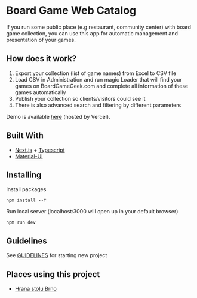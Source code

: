 # Board Game Web Catalog

If you run some public place (e.g restaurant, community center) with board game collection, you can use this app for automatic management and presentation of your games.

## How does it work?

1. Export your collection (list of game names) from Excel to CSV file
2. Load CSV in Administration and run magic Loader that will find your games on BoardGameGeek.com and complete all information of these games automatically
3. Publish your collection so clients/visitors could see it
4. There is also advanced search and filtering by different parameters

Demo is available [here](https://board-game-web-catalog.vercel.app/) (hosted by Vercel).

## Built With

- [Next.js](https://nextjs.org/) + [Typescript](https://www.typescriptlang.org/)
- [Material-UI](https://material-ui.com/)

## Installing

Install packages

```
npm install --f
```

Run local server (localhost:3000 will open up in your default browser)

```
npm run dev
```

## Guidelines

See [GUIDELINES](/GUIDELINES.md) for starting new project

## Places using this project

- [Hrana stolu Brno](https://hry.hranastolu.cz/)
